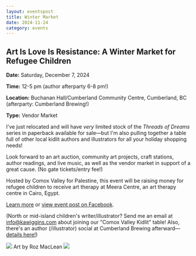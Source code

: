 ```yaml
---
layout: eventspost
title: Winter Market
date: 2024-11-24
category: events
---
```


## Art Is Love Is Resistance: A Winter Market for Refugee Children

**Date:** Saturday, December 7, 2024

**Time:** 12-5 pm (author afterparty 6-8 pm!)

**Location:** Buchanan Hall/Cumberland Community Centre, Cumberland, BC (afterparty: Cumberland Brewing!)

**Type:** Vendor Market

I've just relocated and will have *very* limited stock of the *Threads of Dreams* series in paperback available for sale—but I'm also pulling together a table full of other local kidlit authors and illustrators for all your holiday shopping needs!

Look forward to an art auction, community art projects, craft stations, author readings, and live music, as well as the vendor market in support of a great cause. (No gate tickets/entry fee!)

Hosted by Comox Valley for Palestine, this event will be raising money for refugee children to receive art therapy at Meera Centre, an art therapy centre in Cairo, Egypt.

[Learn more](https://comoxvalleyforpalestine.ca/events/art-is-love-is-resistance) or [view event post on Facebook](https://www.facebook.com/events/526332076884110).

(North or mid-island children's writer/illustrator? Send me an email at info@kawiggins.com about joining our "Comox Valley Kidlit" table! Also, there's an author (/illustrator) social at Cumberland Brewing afterward—[details here!](https://www.facebook.com/share/19SUgW8Zs4/))

![](https://cv4p.imgix.net/files/art-is-love-is-resistance.png?auto=format&fit=max&w=800)
Art by Roz MacLean
[![](https://www.facebook.com/photo/?fbid=1119580266840292&set=gm.3819901788325191?auto=format&fit=max&w=800)](https://www.facebook.com/share/19SUgW8Zs4/)
